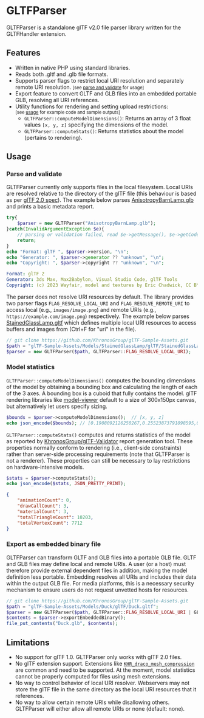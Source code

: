 # GLTFParser
GLTFParser is a standalone glTF v2.0 file parser library written for the GLTFHandler extension.

## Features
- Written in native PHP using standard libraries.
- Reads both .gltf and .glb file formats.
- Supports parser flags to restrict local URI resolution and separately remote URI resolution. <small>[see [parse and validate](#Parse-and-validate) for usage]</small>
- Export feature to convert GLTF and GLB files into an embedded portable GLB, resolving all URI references.
- Utility functions for rendering and setting upload restrictions:
  <br/><small>[see [usage](#Usage) for example code and sample outputs]</small>
  - `GLTFParser::computeModelDimensions()`: Returns an array of 3 float values `[x, y, z]` specifying the dimensions of
    the model.
  - `GLTFParser::computeStats()`: Returns statistics about the model (pertains to rendering).

## Usage
### Parse and validate
GLTFParser currently only supports files in the local filesystem. Local URIs are resolved relative to the directory of
the glTF file (this behaviour is based as per [glTF 2.0 spec](https://registry.khronos.org/glTF/specs/2.0/glTF-2.0.html#_buffer_uri)).
The  example below parses [AnisotropyBarnLamp.glb](https://github.com/KhronosGroup/glTF-Sample-Assets/blob/1d4b083ca989bbf594309cb2ea66b4dc89a84783/Models/AnisotropyBarnLamp/glTF-Binary/AnisotropyBarnLamp.glb)
and prints a basic metadata report.
```php
try{
    $parser = new GLTFParser("AnisotropyBarnLamp.glb");
}catch(InvalidArgumentException $e){
    // parsing or validation failed, read $e->getMessage(), $e->getCode() for elaboration
    return;
}
echo "Format: glTF ", $parser->version, "\n";
echo "Generator: ", $parser->generator ?? "unknown", "\n";
echo "Copyright: ", $parser->copyright ?? "unknown", "\n";
```
```yaml
Format: glTF 2
Generator: 3ds Max, Max2Babylon, Visual Studio Code, glTF Tools
Copyright: (c) 2023 Wayfair, model and textures by Eric Chadwick, CC BY 4.0.
```
The parser does not resolve URI resources by default. The library provides two parser flags `FLAG_RESOLVE_LOCAL_URI` and
`FLAG_RESOLVE_REMOTE_URI` to access local (e.g., `images/image.png`) and remote URIs (e.g., `https://example.com/image.png`)
respectively. The example below parses [StainedGlassLamp.gltf](https://github.com/KhronosGroup/glTF-Sample-Assets/blob/5bad5aaa0bbb5d0f9cdc934e626f27d0df1e79b8/Models/StainedGlassLamp/glTF/StainedGlassLamp.gltf)
which defines multiple local URI resources to access buffers and images from (Ctrl+F for "uri" in the file).
```php
// git clone https://github.com/KhronosGroup/glTF-Sample-Assets.git
$path = "glTF-Sample-Assets/Models/StainedGlassLamp/glTF/StainedGlassLamp.gltf";
$parser = new GLTFParser($path, GLTFParser::FLAG_RESOLVE_LOCAL_URI);
```

### Model statistics
`GLTFParser::computeModelDimensions()` computes the bounding dimensions of the model by obtaining a bounding box and
calculating the length of each of the 3 axes. A bounding box is a cuboid that fully contains the model. glTF rendering
libraries like [model-viewer](https://github.com/google/model-viewer) default to a size of 300x150px canvas, but
alternatively let users specify sizing.
```php
$bounds = $parser->computeModelDimensions();  // [x, y, z]
echo json_encode($bounds); // [0.1908092126250267,0.25523873791098595,0.22654122821086276]
```

`GLTFParser::computeStats()` computes and returns statistics of the model as reported by
[KhronosGroup/glTF-Validator](https://github.com/KhronosGroup/glTF-Validator) report generation tool. These properties
normally conform to rendering (i.e., client-side constraints) rather than server-side processing requirements (note that
GLTFParser is not a renderer). These properties can still be necessary to lay restrictions on hardware-intensive models.
```php
$stats = $parser->computeStats();
echo json_encode($stats, JSON_PRETTY_PRINT);
```
```json
{
    "animationCount": 0,
    "drawCallCount": 3,
    "materialCount": 3,
    "totalTriangleCount": 10203,
    "totalVertexCount": 7712
}
```

### Export as embedded binary file
GLTFParser can transform GLTF and GLB files into a portable GLB file. GLTF and GLB files may define local and remote
URIs. A user (or a host) must therefore provide external dependent files in addition, making the model definition less
portable. Embedding resolves all URIs and includes their data within the output GLB file. For media platforms, this is
a necessary security mechanism to ensure users do not request unvetted hosts for resources.
```php
// git clone https://github.com/KhronosGroup/glTF-Sample-Assets.git
$path = "glTF-Sample-Assets/Models/Duck/glTF/Duck.gltf";
$parser = new GLTFParser($path, GLTFParser::FLAG_RESOLVE_LOCAL_URI | GLTFParser::FLAG_RESOLVE_REMOTE_URI);
$contents = $parser->exportEmbeddedBinary();
file_put_contents("Duck.glb", $contents);
```

## Limitations
- No support for glTF 1.0. GLTFParser only works with glTF 2.0 files.
- No glTF extension support. Extensions like [`KHR_draco_mesh_compression`](https://github.com/KhronosGroup/glTF/blob/main/extensions/2.0/Khronos/KHR_draco_mesh_compression/README.md) are common and need to be supported.
  At the moment, model statistics cannot be properly computed for files using mesh extensions.
- No way to control behavior of local URI resolver. Webservers may not store the glTF file in the same directory as the
  local URI resources that it references.
- No way to allow certain remote URIs while disallowing others. GLTFParser will either allow all remote URIs or none
  (default: none).
